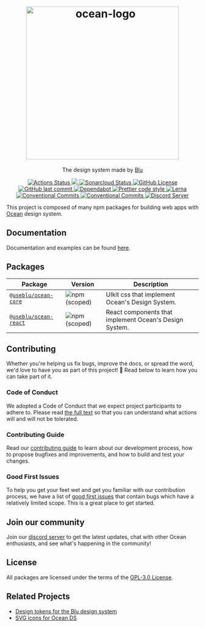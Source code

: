 <h1 align="center">
  <a href="https://ocean-ds.github.io/ocean-web/index.html">
    <img alt="ocean-logo" src="https://user-images.githubusercontent.com/3240432/96205195-5c8b0080-0f3c-11eb-8229-1f0a7f93df0a.png" width="400">
  </a>
</h1>

<p align="center">
  The design system made by <a href="https://www.useblu.com.br/sobre">Blu</a>
</p>

<p align="center">
  <a href="https://github.com/ocean-ds/ocean-web/actions">
    <img alt="Actions Status" src="https://github.com/ocean-ds/ocean-web/workflows/CI/badge.svg">
  </a>
  <a href="https://codecov.io/gh/ocean-ds/ocean-web">
    <img src="https://codecov.io/gh/ocean-ds/ocean-web/branch/master/graph/badge.svg"/>
  </a>
  <a href="https://sonarcloud.io/dashboard?id=ocean-ds_ocean-web">
    <img alt="Sonarcloud Status" src="https://sonarcloud.io/api/project_badges/measure?project=ocean-ds_ocean-web&metric=alert_status">
  </a>
  <a href="https://github.com/ocean-ds/ocean-web/blob/master/LICENSE">
    <img alt="GitHub License" src="https://img.shields.io/github/license/ocean-ds/ocean-web">
  </a>
  <a href="https://github.com/ocean-ds/ocean-web/graphs/commit-activity">
    <img alt="GitHub last commit" src="https://img.shields.io/github/last-commit/ocean-ds/ocean-web">
  </a>
  <a href="https://github.com/ocean-ds/ocean-web/network/updates">
    <img alt="Dependabot" src="https://img.shields.io/badge/Dependabot-enabled-brightgreen">
  </a>
  <a href="https://github.com/prettier/prettier">
    <img alt="Prettier code style" src="https://img.shields.io/badge/code_style-prettier-ff69b4.svg">
  </a>
  <a href="https://lerna.js.org/">
    <img alt="Lerna" src="https://img.shields.io/badge/maintained%20with-lerna-cc00ff.svg">
  </a>
  <a href="https://conventionalcommits.org">
    <img alt="Conventional Commits" src="https://img.shields.io/badge/Conventional%20Commits-1.0.0-yellow.svg">
  </a>
  <a href="http://makeapullrequest.com">
    <img alt="Conventional Commits" src="https://img.shields.io/badge/PRs-welcome-brightgreen.svg">
  </a>
  <a href="https://discord.gg/hDWzGPKuG2">
    <img alt="Discord Server" src="https://img.shields.io/discord/875438252172136468.svg?color=7389D8&labelColor=6A7EC2&logo=discord&logoColor=ffffff">
  </a>
</p>

This project is composed of many npm packages for building web apps with [Ocean](https://zeroheight.com/9c9b2b3aa/p/257272-ocean-ds/t/968532) design system.

## Documentation

Documentation and examples can be found [here](https://ocean-ds.github.io/ocean-web/index.html).

## Packages

| Package                                              | Version                                                           | Description                                            |
| ---------------------------------------------------- | ----------------------------------------------------------------- | ------------------------------------------------------ |
| [`@useblu/ocean-core`](packages/ocean-core#readme)   | ![npm (scoped)](https://img.shields.io/npm/v/@useblu/ocean-core)  | UIkit css that implement Ocean's Design System.        |
| [`@useblu/ocean-react`](packages/ocean-react#readme) | ![npm (scoped)](https://img.shields.io/npm/v/@useblu/ocean-react) | React components that implement Ocean's Design System. |

## Contributing

Whether you're helping us fix bugs, improve the docs, or spread the word, we'd love to have you as part of this project! :blue_heart: Read below to learn how you can take part of it.

### Code of Conduct

We adopted a Code of Conduct that we expect project participants to adhere to. Please read [the full text](.github/CODE_OF_CONDUCT.md) so that you can understand what actions will and will not be tolerated.

### Contributing Guide

Read our [contributing guide](.github/CONTRIBUTING.md) to learn about our development process, how to propose bugfixes and improvements, and how to build and test your changes.

### Good First Issues

To help you get your feet wet and get you familiar with our contribution process, we have a list of [good first issues](https://github.com/ocean-ds/ocean-web/labels/good%20first%20issue) that contain bugs which have a relatively limited scope. This is a great place to get started.

## Join our community

Join our [discord server](https://discord.gg/hDWzGPKuG2) to get the latest updates, chat with other Ocean enthusiasts, and see what's happening in the community!

## License

All packages are licensed under the terms of the [GPL-3.0 License](LICENSE).

## Related Projects

- [Design tokens for the Blu design system](https://github.com/ocean-ds/ocean-tokens)
- [SVG icons for Ocean DS](https://github.com/ocean-ds/ocean-icons)
